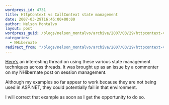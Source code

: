 ```yaml
---
wordpress_id: 4731
title: HttpContext vs CallContext state management
date: 2007-03-29T16:46:00+00:00
author: Nelson Montalvo
layout: post
wordpress_guid: /blogs/nelson_montalvo/archive/2007/03/29/httpcontext-vs-callcontext-state-management.aspx
categories:
  - NHibernate
redirect_from: "/blogs/nelson_montalvo/archive/2007/03/29/httpcontext-vs-callcontext-state-management.aspx/"
---
```

[Here&#8217;s](http://forum.springframework.net/showthread.php?t=572) an interesting thread on using these various state management techniques across threads. It was brought up as an issue by a commenter on my NHibernate post on session management.

Although my examples so far appear to work because they are not being used in ASP.NET, they could potentially fail in that environment.

I will correct that example as soon as I get the opportunity to do so.